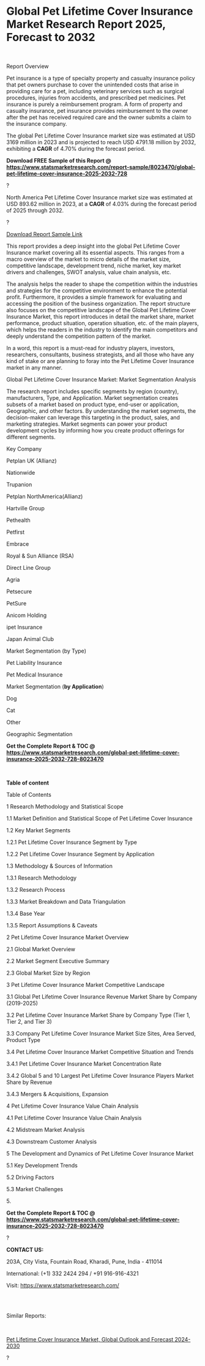 <h1>Global Pet Lifetime Cover Insurance Market Research Report 2025, Forecast to 2032</h1><br/><p>Report Overview</p>
 
 
 
 <p>Pet insurance is a type of specialty property and casualty insurance policy that pet owners purchase to cover the unintended costs that arise in providing care for a pet, including veterinary services such as surgical procedures, injuries from accidents, and prescribed pet medicines. Pet insurance is purely a reimbursement program. A form of property and casualty insurance, pet insurance provides reimbursement to the owner after the pet has received required care and the owner submits a claim to the insurance company.</p>
 
 
 
 <p>The global Pet Lifetime Cover Insurance market size was estimated at USD 3169 million in 2023 and is projected to reach USD 4791.18 million by 2032, exhibiting a <strong>CAGR</strong> of 4.70% during the forecast period.</p>
 
 
 
 <div><b>Download FREE Sample of this Report @ <a href="https://www.statsmarketresearch.com/download-free-sample/8023470/global-pet-lifetime-cover-insurance-2025-2032-728">https://www.statsmarketresearch.com/report-sample/8023470/global-pet-lifetime-cover-insurance-2025-2032-728</a></b></div>
 
 
 
 <p>? </p>
 
 
 
 <p>North America Pet Lifetime Cover Insurance market size was estimated at USD 893.62 million in 2023, at a <strong>CAGR</strong> of 4.03% during the forecast period of 2025 through 2032.</p>
 
 
 
 <p>? </p>
 
 
 
 <p><a href="https://www.statsmarketresearch.com/download-free-sample/8023470/global-pet-lifetime-cover-insurance-2025-2032-728">Download Report Sample Link</a></p>
 
 
 
 <p>This report provides a deep insight into the global Pet Lifetime Cover Insurance market covering all its essential aspects. This ranges from a macro overview of the market to micro details of the market size, competitive landscape, development trend, niche market, key market drivers and challenges, SWOT analysis, value chain analysis, etc.</p>
 
 
 
 <p>The analysis helps the reader to shape the competition within the industries and strategies for the competitive environment to enhance the potential profit. Furthermore, it provides a simple framework for evaluating and accessing the position of the business organization. The report structure also focuses on the competitive landscape of the Global Pet Lifetime Cover Insurance Market, this report introduces in detail the market share, market performance, product situation, operation situation, etc. of the main players, which helps the readers in the industry to identify the main competitors and deeply understand the competition pattern of the market.</p>
 
 
 
 <p>In a word, this report is a must-read for industry players, investors, researchers, consultants, business strategists, and all those who have any kind of stake or are planning to foray into the Pet Lifetime Cover Insurance market in any manner.</p>
 
 
 
 <p>Global Pet Lifetime Cover Insurance Market: Market Segmentation Analysis</p>
 
 
 
 <p>The research report includes specific segments by region (country), manufacturers, Type, and Application. Market segmentation creates subsets of a market based on product type, end-user or application, Geographic, and other factors. By understanding the market segments, the decision-maker can leverage this targeting in the product, sales, and marketing strategies. Market segments can power your product development cycles by informing how you create product offerings for different segments.</p>
 
 
 
 <p>Key Company</p>
 
 
 
 <p>Petplan UK (Allianz)</p>
 
 
 
 <p>Nationwide</p>
 
 
 
 <p>Trupanion</p>
 
 
 
 <p>Petplan NorthAmerica(Allianz)</p>
 
 
 
 <p>Hartville Group</p>
 
 
 
 <p>Pethealth</p>
 
 
 
 <p>Petfirst</p>
 
 
 
 <p>Embrace</p>
 
 
 
 <p>Royal & Sun Alliance (RSA)</p>
 
 
 
 <p>Direct Line Group</p>
 
 
 
 <p>Agria</p>
 
 
 
 <p>Petsecure</p>
 
 
 
 <p>PetSure</p>
 
 
 
 <p>Anicom Holding</p>
 
 
 
 <p>ipet Insurance</p>
 
 
 
 <p>Japan Animal Club</p>
 
 
 
 <p>Market Segmentation (by Type)</p>
 
 
 
 <p>Pet Liability Insurance</p>
 
 
 
 <p>Pet Medical Insurance</p>
 
 
 
 <p>Market Segmentation (<strong>by Application</strong>)</p>
 
 
 
 <p>Dog</p>
 
 
 
 <p>Cat</p>
 
 
 
 <p>Other</p>
 
 
 
 <p>Geographic Segmentation</p>
 
 
 
 <div><b>Get the Complete Report & TOC @ <a href="https://www.statsmarketresearch.com/global-pet-lifetime-cover-insurance-2025-2032-728-8023470">https://www.statsmarketresearch.com/global-pet-lifetime-cover-insurance-2025-2032-728-8023470</a></b></div>
 
 
 
 <p><br />
 
 <b>Table of content</b></p>
 
 
 
 <p>Table of Contents<br />
 
 1 Research Methodology and Statistical Scope<br />
 
 1.1 Market Definition and Statistical Scope of Pet Lifetime Cover Insurance<br />
 
 1.2 Key Market Segments<br />
 
 1.2.1 Pet Lifetime Cover Insurance Segment by Type<br />
 
 1.2.2 Pet Lifetime Cover Insurance Segment by Application<br />
 
 1.3 Methodology & Sources of Information<br />
 
 1.3.1 Research Methodology<br />
 
 1.3.2 Research Process<br />
 
 1.3.3 Market Breakdown and Data Triangulation<br />
 
 1.3.4 Base Year<br />
 
 1.3.5 Report Assumptions & Caveats<br />
 
 2 Pet Lifetime Cover Insurance Market Overview<br />
 
 2.1 Global Market Overview<br />
 
 2.2 Market Segment Executive Summary<br />
 
 2.3 Global Market Size by Region<br />
 
 3 Pet Lifetime Cover Insurance Market Competitive Landscape<br />
 
 3.1 Global Pet Lifetime Cover Insurance Revenue Market Share by Company (2019-2025)<br />
 
 3.2 Pet Lifetime Cover Insurance Market Share by Company Type (Tier 1, Tier 2, and Tier 3)<br />
 
 3.3 Company Pet Lifetime Cover Insurance Market Size Sites, Area Served, Product Type<br />
 
 3.4 Pet Lifetime Cover Insurance Market Competitive Situation and Trends<br />
 
 3.4.1 Pet Lifetime Cover Insurance Market Concentration Rate<br />
 
 3.4.2 Global 5 and 10 Largest Pet Lifetime Cover Insurance Players Market Share by Revenue<br />
 
 3.4.3 Mergers & Acquisitions, Expansion<br />
 
 4 Pet Lifetime Cover Insurance Value Chain Analysis<br />
 
 4.1 Pet Lifetime Cover Insurance Value Chain Analysis<br />
 
 4.2 Midstream Market Analysis<br />
 
 4.3 Downstream Customer Analysis<br />
 
 5 The Development and Dynamics of Pet Lifetime Cover Insurance Market<br />
 
 5.1 Key Development Trends<br />
 
 5.2 Driving Factors<br />
 
 5.3 Market Challenges<br />
 
 5.</p>
 
 
 
 <div><b>Get the Complete Report & TOC @ <a href="https://www.statsmarketresearch.com/global-pet-lifetime-cover-insurance-2025-2032-728-8023470">https://www.statsmarketresearch.com/global-pet-lifetime-cover-insurance-2025-2032-728-8023470</a></b></div>
 
 
 
 <p>? </p>
 
 
 
 <p><b>CONTACT US:</b><br />
 
 203A, City Vista, Fountain Road, Kharadi, Pune, India - 411014<br />
 
 International: (+1) 332 2424 294 / +91 916-916-4321<br />
 
 Visit: <a href="https://www.statsmarketresearch.com/">https://www.statsmarketresearch.com/</a><br />
 
 <br />
 
 <br />
 
 Similar Reports:<br />
 
 <br />
 
 <a href="https://www.statsmarketresearch.com/global-pet-lifetime-cover-insurance-forecast-2024-2030-285-7922634">Pet Lifetime Cover Insurance Market, Global Outlook and Forecast 2024-2030</a><br />
 
 ? </p>